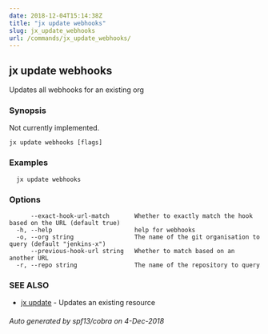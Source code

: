 ```yaml
---
date: 2018-12-04T15:14:38Z
title: "jx update webhooks"
slug: jx_update_webhooks
url: /commands/jx_update_webhooks/
---
```

## jx update webhooks

Updates all webhooks for an existing org

### Synopsis

Not currently implemented.

```
jx update webhooks [flags]
```

### Examples

```
  jx update webhooks
```

### Options

```
      --exact-hook-url-match       Whether to exactly match the hook based on the URL (default true)
  -h, --help                       help for webhooks
  -o, --org string                 The name of the git organisation to query (default "jenkins-x")
      --previous-hook-url string   Whether to match based on an another URL
  -r, --repo string                The name of the repository to query
```

### SEE ALSO

* [jx update](/commands/jx_update/)	 - Updates an existing resource

###### Auto generated by spf13/cobra on 4-Dec-2018
